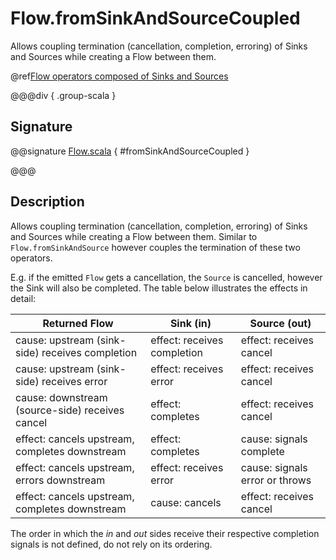# Flow.fromSinkAndSourceCoupled

Allows coupling termination (cancellation, completion, erroring) of Sinks and Sources while creating a Flow between them.

@ref[Flow operators composed of Sinks and Sources](../index.md#flow-operators-composed-of-sinks-and-sources)

@@@div { .group-scala }

## Signature

@@signature [Flow.scala]($akka$/akka-stream/src/main/scala/akka/stream/scaladsl/Flow.scala) { #fromSinkAndSourceCoupled }

@@@

## Description

Allows coupling termination (cancellation, completion, erroring) of Sinks and Sources while creating a Flow between them.
Similar to `Flow.fromSinkAndSource` however couples the termination of these two operators.

E.g. if the emitted `Flow` gets a cancellation, the `Source` is cancelled,
however the Sink will also be completed. The table below illustrates the effects in detail:

| Returned Flow                                   | Sink (in)                   | Source (out)                    |
|-------------------------------------------------|-----------------------------|---------------------------------|
| cause: upstream (sink-side) receives completion | effect: receives completion | effect: receives cancel         |
| cause: upstream (sink-side) receives error      | effect: receives error      | effect: receives cancel         |
| cause: downstream (source-side) receives cancel | effect: completes           | effect: receives cancel         |
| effect: cancels upstream, completes downstream  | effect: completes           | cause: signals complete         |
| effect: cancels upstream, errors downstream     | effect: receives error      | cause: signals error or throws  |
| effect: cancels upstream, completes downstream  | cause: cancels              | effect: receives cancel         |

The order in which the *in* and *out* sides receive their respective completion signals is not defined, do not rely on its ordering.

